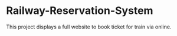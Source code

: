# Railway-Reservation-System
This project displays a full website to book ticket for train via online. 
